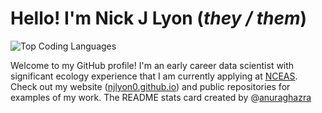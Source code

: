# Hello! I'm Nick J Lyon (_they / them_)

![Top Coding Languages](https://github-readme-stats.vercel.app/api/top-langs/?username=njlyon0&langs_count=6&theme=vision-friendly-dark&layout=compact)

Welcome to my GitHub profile! I'm an early career data scientist with significant ecology experience that I am currently applying at [NCEAS](https://www.nceas.ucsb.edu/). Check out my website ([njlyon0.github.io](https://njlyon0.github.io/)) and public repositories for examples of my work. The README stats card created by \@[anuraghazra](https://github.com/anuraghazra/github-readme-stats#readme)

<!--
**njlyon0/njlyon0** is a ✨ _special_ ✨ repository because its `README.md` (this file) appears on your GitHub profile.

- Emoji dictionary: https://gist.github.com/rxaviers/7360908

Here are some ideas to get you started:

- 🔭 I’m currently working on ...
- 🌱 I’m currently learning ...
- 👯 I’m looking to collaborate on ...
- 📫 How to reach me: ...
- ⚡ Fun fact: ...
-->
